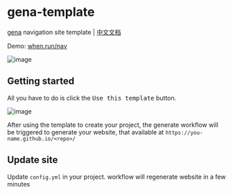 # gena-template

[gena](https://github.com/x1ah/gena) navigation site template | [中文文档](https://github.com/x1ah/gena-template/blob/master/README_CN.md)

Demo: [when.run/nav](https://when.run/nav/)

![image](https://user-images.githubusercontent.com/14919255/115016835-3395f900-9ee8-11eb-90d7-5ed816f59872.png)

## Getting started

All you have to do is click the <kbd>Use this template</kbd> button.

![image](https://user-images.githubusercontent.com/14919255/114821045-8ee5bf80-9df2-11eb-9d17-d617c946b65e.png)

After using the template to create your project, the generate workflow will be triggered to generate your website, that available at `https://you-name.github.io/<repo>/`

## Update site

Update `config.yml` in your project. workflow will regenerate website in a few minutes

